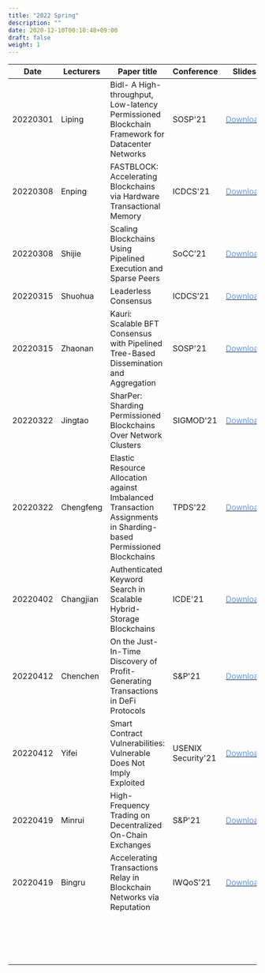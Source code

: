 ```yaml
---
title: "2022 Spring"
description: ""
date: 2020-12-10T00:10:48+09:00
draft: false
weight: 1
---
```


| Date     | Lecturers | Paper title                                                  | Conference         | Slides                                                       |
| -------- | --------- | ------------------------------------------------------------ | ------------------ | ------------------------------------------------------------ |
| 20220301 | Liping    | Bidl- A High-throughput, Low-latency Permissioned Blockchain Framework for Datacenter Networks | SOSP'21            | [<font color=CornflowerBlue>Download</font>](https://gitee.com/iamosu/BCTS_Resource_Presentation2022/tree/master/2022Spring/0301/Liping) |
| 20220308 | Enping    | FASTBLOCK: Accelerating Blockchains via Hardware Transactional Memory | ICDCS'21           | [<font color=CornflowerBlue>Download</font>](https://gitee.com/iamosu/BCTS_Resource_Presentation2022/tree/master/2022Spring/0308/Enping) |
| 20220308 | Shijie    | Scaling Blockchains Using Pipelined Execution and Sparse Peers | SoCC’21            | [<font color=CornflowerBlue>Download</font>](https://gitee.com/iamosu/BCTS_Resource_Presentation2022/tree/master/2022Spring/0308/Shijie) |
| 20220315 | Shuohua   | Leaderless Consensus                                         | ICDCS’21           | [<font color=CornflowerBlue>Download</font>](https://gitee.com/iamosu/BCTS_Resource_Presentation2022/tree/master/2022Spring/0315/Shuohua) |
| 20220315 | Zhaonan   | Kauri: Scalable BFT Consensus with Pipelined Tree-Based Dissemination and Aggregation | SOSP'21            | [<font color=CornflowerBlue>Download</font>](https://gitee.com/iamosu/BCTS_Resource_Presentation2022/tree/master/2022Spring/0315/Zhaonan) |
| 20220322 | Jingtao   | SharPer: Sharding Permissioned Blockchains Over Network Clusters | SIGMOD'21          | [<font color=CornflowerBlue>Download</font>](https://gitee.com/iamosu/BCTS_Resource_Presentation2022/tree/master/2022Spring/0322/Jingtao) |
| 20220322 | Chengfeng | Elastic Resource Allocation against Imbalanced Transaction Assignments in Sharding-based Permissioned Blockchains | TPDS'22            | [<font color=CornflowerBlue>Download</font>](https://gitee.com/iamosu/BCTS_Resource_Presentation2022/tree/master/2022Spring/0322/Chengfeng) |
| 20220402 | Changjian | Authenticated Keyword Search in Scalable Hybrid-Storage Blockchains | ICDE'21            | [<font color=CornflowerBlue>Download</font>](https://gitee.com/iamosu/BCTS_Resource_Presentation2022/tree/master/2022Spring/0402/changjian) |
| 20220412 | Chenchen  | On the Just-In-Time Discovery of Profit-Generating Transactions in DeFi Protocols | S&P'21             | [<font color=CornflowerBlue>Download</font>](https://gitee.com/iamosu/BCTS_Resource_Presentation2022/tree/master/2022Spring/0412/Chenchen) |
| 20220412 | Yifei     | Smart Contract Vulnerabilities: Vulnerable Does Not Imply Exploited | USENIX Security'21 | [<font color=CornflowerBlue>Download</font>](https://gitee.com/iamosu/BCTS_Resource_Presentation2022/tree/master/2022Spring/0412/Yifei) |
| 20220419 | Minrui    | High-Frequency Trading on Decentralized On-Chain Exchanges   | S&P'21             | [<font color=CornflowerBlue>Download</font>](https://gitee.com/iamosu/BCTS_Resource_Presentation2022/tree/master/2022Spring/0419/Minrui) |
| 20220419 | Bingru    | Accelerating Transactions Relay in Blockchain Networks via Reputation | IWQoS'21           | [<font color=CornflowerBlue>Download</font>](https://gitee.com/iamosu/BCTS_Resource_Presentation2022/tree/master/2022Spring/0419/Bingru) |
|          |           |                                                              |                    |                                                              |
|          |           |                                                              |                    |                                                              |
|          |           |                                                              |                    |                                                              |
|          |           |                                                              |                    |                                                              |
|          |           |                                                              |                    |                                                              |
|          |           |                                                              |                    |                                                              |
|          |           |                                                              |                    |                                                              |
|          |           |                                                              |                    |                                                              |
|          |           |                                                              |                    |                                                              |
|          |           |                                                              |                    |                                                              |
|          |           |                                                              |                    |                                                              |
|          |           |                                                              |                    |                                                              |
|          |           |                                                              |                    |                                                              |
|          |           |                                                              |                    |                                                              |
|          |           |                                                              |                    |                                                              |
|          |           |                                                              |                    |                                                              |
|          |           |                                                              |                    |                                                              |

